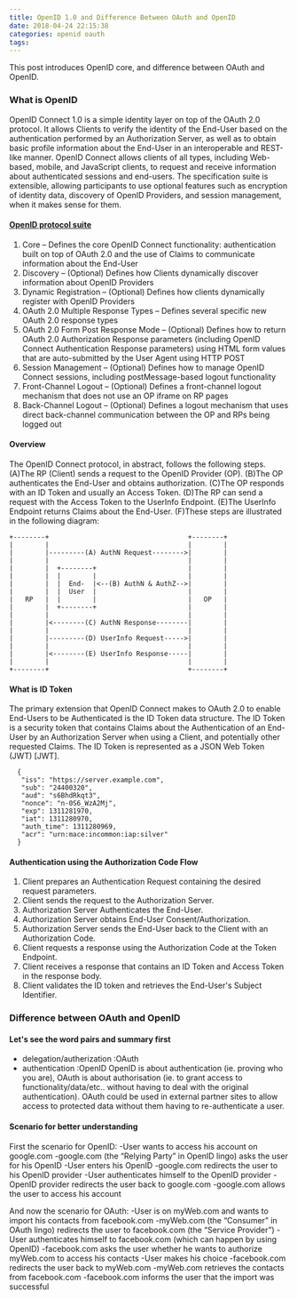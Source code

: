 ```yaml
---
title: OpenID 1.0 and Difference Between OAuth and OpenID
date: 2018-04-24 22:15:38
categories: openid oauth
tags:
---
```

This post introduces OpenID core, and difference between OAuth and OpenID.  
<!-- more -->
### What is OpenID
OpenID Connect 1.0 is a simple identity layer on top of the OAuth 2.0 protocol. It allows Clients to verify the identity of the End-User based on the authentication performed by an Authorization Server, as well as to obtain basic profile information about the End-User in an interoperable and REST-like manner.
OpenID Connect allows clients of all types, including Web-based, mobile, and JavaScript clients, to request and receive information about authenticated sessions and end-users. The specification suite is extensible, allowing participants to use optional features such as encryption of identity data, discovery of OpenID Providers, and session management, when it makes sense for them.

#### [OpenID protocol suite](http://openid.net/connect/)
1. Core – Defines the core OpenID Connect functionality: authentication built on top of OAuth 2.0 and the use of Claims to communicate information about the End-User
2. Discovery – (Optional) Defines how Clients dynamically discover information about OpenID Providers
3. Dynamic Registration – (Optional) Defines how clients dynamically register with OpenID Providers
4. OAuth 2.0 Multiple Response Types – Defines several specific new OAuth 2.0 response types
5. OAuth 2.0 Form Post Response Mode – (Optional) Defines how to return OAuth 2.0 Authorization Response parameters (including OpenID Connect Authentication Response parameters) using HTML form values that are auto-submitted by the User Agent using HTTP POST
6. Session Management – (Optional) Defines how to manage OpenID Connect sessions, including postMessage-based logout functionality
7. Front-Channel Logout – (Optional) Defines a front-channel logout mechanism that does not use an OP iframe on RP pages
8. Back-Channel Logout – (Optional) Defines a logout mechanism that uses direct back-channel communication between the OP and RPs being logged out

#### Overview
The OpenID Connect protocol, in abstract, follows the following steps.
(A)The RP (Client) sends a request to the OpenID Provider (OP).
(B)The OP authenticates the End-User and obtains authorization.
(C)The OP responds with an ID Token and usually an Access Token.
(D)The RP can send a request with the Access Token to the UserInfo Endpoint.
(E)The UserInfo Endpoint returns Claims about the End-User.
(F)These steps are illustrated in the following diagram:
```
+--------+                                   +--------+
|        |                                   |        |
|        |---------(A) AuthN Request-------->|        |
|        |                                   |        |
|        |  +--------+                       |        |
|        |  |        |                       |        |
|        |  |  End-  |<--(B) AuthN & AuthZ-->|        |
|        |  |  User  |                       |        |
|   RP   |  |        |                       |   OP   |
|        |  +--------+                       |        |
|        |                                   |        |
|        |<--------(C) AuthN Response--------|        |
|        |                                   |        |
|        |---------(D) UserInfo Request----->|        |
|        |                                   |        |
|        |<--------(E) UserInfo Response-----|        |
|        |                                   |        |
+--------+                                   +--------+
```

#### What is ID Token
The primary extension that OpenID Connect makes to OAuth 2.0 to enable End-Users to be Authenticated is the ID Token data structure. The ID Token is a security token that contains Claims about the Authentication of an End-User by an Authorization Server when using a Client, and potentially other requested Claims. The ID Token is represented as a JSON Web Token (JWT) [JWT].
```
  {
   "iss": "https://server.example.com",
   "sub": "24400320",
   "aud": "s6BhdRkqt3",
   "nonce": "n-0S6_WzA2Mj",
   "exp": 1311281970,
   "iat": 1311280970,
   "auth_time": 1311280969,
   "acr": "urn:mace:incommon:iap:silver"
  }
```

#### Authentication using the Authorization Code Flow
1. Client prepares an Authentication Request containing the desired request parameters.
2. Client sends the request to the Authorization Server.
3. Authorization Server Authenticates the End-User.
4. Authorization Server obtains End-User Consent/Authorization.
5. Authorization Server sends the End-User back to the Client with an Authorization Code.
6. Client requests a response using the Authorization Code at the Token Endpoint.
7. Client receives a response that contains an ID Token and Access Token in the response body.
8. Client validates the ID token and retrieves the End-User's Subject Identifier.

### Difference between OAuth and OpenID
#### Let's see the word pairs and summary first
- delegation/autherization :OAuth
- authentication :OpenID
OpenID is about authentication (ie. proving who you are), OAuth is about authorisation (ie. to grant access to functionality/data/etc.. without having to deal with the original authentication).
OAuth could be used in external partner sites to allow access to protected data without them having to re-authenticate a user.

#### Scenario for better understanding
First the scenario for OpenID:
-User wants to access his account on google.com
-google.com (the “Relying Party” in OpenID lingo) asks the user for his OpenID
-User enters his OpenID
-google.com redirects the user to his OpenID provider
-User authenticates himself to the OpenID provider
-OpenID provider redirects the user back to google.com
-google.com allows the user to access his account

And now the scenario for OAuth:
-User is on myWeb.com and wants to import his contacts from facebook.com
-myWeb.com (the “Consumer” in OAuth lingo) redirects the user to facebook.com (the “Service Provider”)
-User authenticates himself to facebook.com (which can happen by using OpenID)
-facebook.com asks the user whether he wants to authorize myWeb.com to access his contacts
-User makes his choice
-facebook.com redirects the user back to myWeb.com
-myWeb.com retrieves the contacts from facebook.com
-facebook.com informs the user that the import was successful